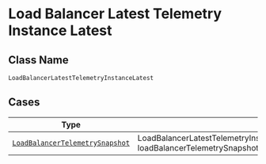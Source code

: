 
# Load Balancer Latest Telemetry Instance Latest

## Class Name

`LoadBalancerLatestTelemetryInstanceLatest`

## Cases

| Type | Factory Method |
|  --- | --- |
| [`LoadBalancerTelemetrySnapshot`](../../../doc/models/load-balancer-telemetry-snapshot.md) | LoadBalancerLatestTelemetryInstanceLatest.FromLoadBalancerTelemetrySnapshot(LoadBalancerTelemetrySnapshot loadBalancerTelemetrySnapshot) |

